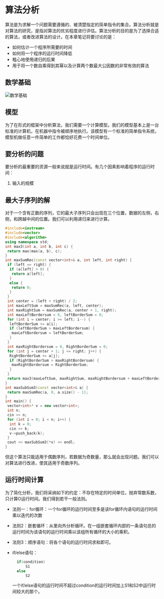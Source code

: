# 算法分析

算法是为求解一个问题需要遵循的、被清楚指定的简单指令的集合。算法分析就是对算法的研究，是指对算法的优劣程度进行评估。算法分析的目的是为了选择合适的算法，或者改进算法的设计。在本章笔记将要讨论的是：

+ 如何估计一个程序所需要的时间
+ 如何将一个程序的运行时间降低
+ 粗心地使用递归的后果
+ 用于将一个数自乘得到其幂以及计算两个数最大公因数的非常有效的算法

## 数学基础

![数学基础](../img/math_basic.png)

## 模型

为了在形式的框架中分析算法，我们需要一个计算模型。我们的模型基本上是一台标准的计算机，在机器中指令被顺序地执行。该模型有一个标准的简单指令系统，模型机做任意一件简单的工作都恰好花费一个时间单位。

## 要分析的问题

要分析的最重要的资源一般来说就是运行时间。有几个因素影响着程序的运行时间：

1. 输入的规模

## 最大子序列的解

对于一个含有正数的序列，它的最大子序列只会出现在三个位置，数据的左侧，右侧，和跨越中间的位置。我们可以利用递归来进行计算。

```Cpp
#include<iostream>
#include<vector>
#include<algorithm>
using namespace std;
int max3(int a, int b, int c) {
 return max(max(a, b), c);
}
int maxSumRec(const vector<int>& a, int left, int right) {
 if (left == right) {
  if (a[left] > 0) {
   return a[left];
  }
  else {
   return 0;
  }
 }
 int center = (left + right) / 2;
 int maxLeftSum = maxSumRec(a, left, center);
 int maxRightSum = maxSumRec(a, center + 1, right);
 int maxLeftBordersum = 0, leftBorderSum = 0;
 for (int i = center; i >= left; i--) {
  leftBorderSum += a[i];
  if (leftBorderSum > maxLeftBordersum) {
   maxLeftBordersum = leftBorderSum;
  }
 }
 int maxRightBordersum = 0, RightBorderSum = 0;
 for (int j = center + 1; j <= right; j++) {
  RightBorderSum += a[j];
  if (RightBorderSum > maxRightBordersum) {
   maxRightBordersum = RightBorderSum;
  }
 }
 return max3(maxLeftSum, maxRightSum, maxRightBordersum + maxLeftBordersum);
}
int maxSubSum3(const vector<int>& a) {
 return maxSumRec(a, 0, a.size() - 1);
}
int main() {
 vector<int>* v = new vector<int>;
 int n;
 cin >> n;
 for (int i = 0; i < n; i++) {
  int k = 0;
  cin >> k;
  v->push_back(k);
 }
 cout << maxSubSum3(*v) << endl;
}
```
但这个算法只能适用于偶数序列，若数据为奇数量，那么就会出现问题。我们可以对算法进行改进，使其适用于奇数序列。


## 运行时间计算

为了简化分析，我们将采纳如下的约定：不存在特定的时间单位，抛弃常数系数，只计算O运行时间。我们得到若干一般法则。

+ 法则一：for循环：一个for循环的运行时间至多是该for循环内语句的运行时间乘以迭代的次数
+ 法则2：嵌套循环：从里向外分析循环。在一组嵌套循环内部的一条语句总的运行时间为该语句的运行时间乘以该组所有循环的大小的乘积。
+ 法则3：顺序语句：将各个语句的运行时间求和即可。
+ if/else语句：

  ```cpp
    if(condition)
        S1
    else
        S2
  ```

  一个if/else语句的运行时间不超过condition的运行时间加上S1和S2中运行时间较大的那个。
